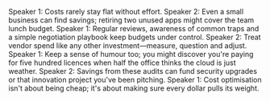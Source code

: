 Speaker 1: Costs rarely stay flat without effort.
Speaker 2: Even a small business can find savings; retiring two unused apps might cover the team lunch budget.
Speaker 1: Regular reviews, awareness of common traps and a simple negotiation playbook keep budgets under control.
Speaker 2: Treat vendor spend like any other investment—measure, question and adjust.
Speaker 1: Keep a sense of humour too; you might discover you're paying for five hundred licences when half the office thinks the cloud is just weather.
Speaker 2: Savings from these audits can fund security upgrades or that innovation project you've been pitching.
Speaker 1: Cost optimisation isn't about being cheap; it's about making sure every dollar pulls its weight.
